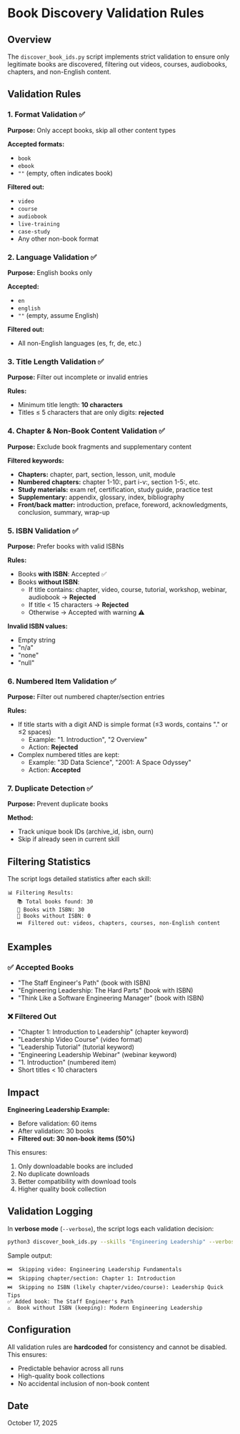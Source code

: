 # Book Discovery Validation Rules

## Overview
The `discover_book_ids.py` script implements strict validation to ensure only legitimate books are discovered, filtering out videos, courses, audiobooks, chapters, and non-English content.

## Validation Rules

### 1. Format Validation ✅
**Purpose:** Only accept books, skip all other content types

**Accepted formats:**
- `book`
- `ebook`
- `""` (empty, often indicates book)

**Filtered out:**
- `video`
- `course`
- `audiobook`
- `live-training`
- `case-study`
- Any other non-book format

### 2. Language Validation ✅
**Purpose:** English books only

**Accepted:**
- `en`
- `english`
- `""` (empty, assume English)

**Filtered out:**
- All non-English languages (es, fr, de, etc.)

### 3. Title Length Validation ✅
**Purpose:** Filter out incomplete or invalid entries

**Rules:**
- Minimum title length: **10 characters**
- Titles ≤ 5 characters that are only digits: **rejected**

### 4. Chapter & Non-Book Content Validation ✅
**Purpose:** Exclude book fragments and supplementary content

**Filtered keywords:**
- **Chapters:** chapter, part, section, lesson, unit, module
- **Numbered chapters:** chapter 1-10:, part i-v:, section 1-5:, etc.
- **Study materials:** exam ref, certification, study guide, practice test
- **Supplementary:** appendix, glossary, index, bibliography
- **Front/back matter:** introduction, preface, foreword, acknowledgments, conclusion, summary, wrap-up

### 5. ISBN Validation ✅
**Purpose:** Prefer books with valid ISBNs

**Rules:**
- Books **with ISBN**: Accepted ✅
- Books **without ISBN**: 
  - If title contains: chapter, video, course, tutorial, workshop, webinar, audiobook → **Rejected**
  - If title < 15 characters → **Rejected**
  - Otherwise → Accepted with warning ⚠️

**Invalid ISBN values:**
- Empty string
- "n/a"
- "none"
- "null"

### 6. Numbered Item Validation ✅
**Purpose:** Filter out numbered chapter/section entries

**Rules:**
- If title starts with a digit AND is simple format (≤3 words, contains "." or ≤2 spaces)
  - Example: "1. Introduction", "2 Overview"
  - Action: **Rejected**
- Complex numbered titles are kept:
  - Example: "3D Data Science", "2001: A Space Odyssey"
  - Action: **Accepted**

### 7. Duplicate Detection ✅
**Purpose:** Prevent duplicate books

**Method:**
- Track unique book IDs (archive_id, isbn, ourn)
- Skip if already seen in current skill

## Filtering Statistics

The script logs detailed statistics after each skill:

```
📊 Filtering Results:
   📚 Total books found: 30
   📖 Books with ISBN: 30
   📝 Books without ISBN: 0
   ⏭️  Filtered out: videos, chapters, courses, non-English content
```

## Examples

### ✅ Accepted Books
- "The Staff Engineer's Path" (book with ISBN)
- "Engineering Leadership: The Hard Parts" (book with ISBN)
- "Think Like a Software Engineering Manager" (book with ISBN)

### ❌ Filtered Out
- "Chapter 1: Introduction to Leadership" (chapter keyword)
- "Leadership Video Course" (video format)
- "Leadership Tutorial" (tutorial keyword)
- "Engineering Leadership Webinar" (webinar keyword)
- "1. Introduction" (numbered item)
- Short titles < 10 characters

## Impact

**Engineering Leadership Example:**
- Before validation: 60 items
- After validation: 30 books
- **Filtered out: 30 non-book items (50%)**

This ensures:
1. Only downloadable books are included
2. No duplicate downloads
3. Better compatibility with download tools
4. Higher quality book collection

## Validation Logging

In **verbose mode** (`--verbose`), the script logs each validation decision:

```bash
python3 discover_book_ids.py --skills "Engineering Leadership" --verbose
```

Sample output:
```
⏭️  Skipping video: Engineering Leadership Fundamentals
⏭️  Skipping chapter/section: Chapter 1: Introduction
⏭️  Skipping no ISBN (likely chapter/video/course): Leadership Quick Tips
✅ Added book: The Staff Engineer's Path
⚠️  Book without ISBN (keeping): Modern Engineering Leadership
```

## Configuration

All validation rules are **hardcoded** for consistency and cannot be disabled. This ensures:
- Predictable behavior across all runs
- High-quality book collections
- No accidental inclusion of non-book content

## Date
October 17, 2025

